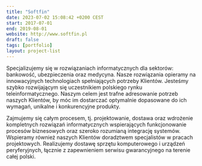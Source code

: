 ```yaml
---
title: "Softfin"
date: 2023-07-02 15:08:42 +0200 CEST
start: 2017-07-01
end: 2019-08-01
website: http://www.softfin.pl
draft: false
tags: [portfolio]
layout: project-list
---
```


Specjalizujemy się w rozwiązaniach informatycznych dla sektorów: bankowość, ubezpieczenia oraz medycyna. Nasze rozwiązania opieramy na innowacyjnych technologiach spełniających potrzeby Klientów. Jesteśmy szybko rozwijającym się uczestnikiem polskiego rynku teleinformatycznego. Naszym celem jest trafne adresowanie potrzeb naszych Klientów, by móc im dostarczać optymalnie dopasowane do ich wymagań, unikalne i konkurencyjne produkty.

Zajmujemy się całym procesem, tj. projektowanie, dostawa oraz wdrożenie kompletnych rozwiązań informatycznych wspierających funkcjonowanie procesów biznesowych oraz szeroko rozumianą integrację systemów. Wspieramy również naszych Klientów doradztwem specjalistów w pracach projektowych. Realizujemy dostawę sprzętu komputerowego i urządzeń peryferyjnych, łącznie z zapewnieniem serwisu gwarancyjnego na terenie całej polski.